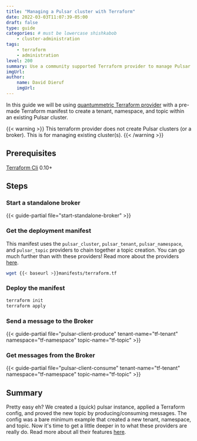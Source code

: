 ```yaml
---
title: "Managing a Pulsar cluster with Terraform"
date: 2022-03-03T11:07:39-05:00
draft: false
type: guide
categories: # must be lowercase shishkabob
    - cluster-administration
tags:
    - terraform
    - administration
level: 200
summary: Use a community supported Terraform provider to manage Pulsar clusters
imgUrl:
author:
    name: David Dieruf
    imgUrl:
---
```


In this guide we will be using [quantummetric Terraform provider](https://registry.terraform.io/providers/quantummetric/pulsar/latest) with a pre-made Terraform manifest to create a tenant, namespace, and topic within an existing Pulsar cluster.

{{< warning >}}
This terraform provider does not create Pulsar clusters (or a broker). This is for managing existing cluster(s).
{{< /warning >}}

## Prerequisites

[Terraform Cli](https://www.terraform.io/downloads.html) 0.10+

## Steps

### Start a standalone broker

{{< guide-partial file="start-standalone-broker" >}}

### Get the deployment manifest

This manifest uses the `pulsar_cluster`, `pulsar_tenant`, `pulsar_namespace`, and `pulsar_topic` providers to chain together a topic creation. You can go much further than with these providers! Read more about the providers [here](https://github.com/quantummetric/terraform-provider-pulsar).

```bash
wget {{< baseurl >}}manifests/terraform.tf
```

### Deploy the manifest

```bash
terraform init
terraform apply
```

### Send a message to the Broker

{{< guide-partial file="pulsar-client-produce" tenant-name="tf-tenant" namespace="tf-namespace" topic-name="tf-topic" >}}

### Get messages from the Broker

{{< guide-partial file="pulsar-client-consume" tenant-name="tf-tenant" namespace="tf-namespace" topic-name="tf-topic" >}}

## Summary

Pretty easy eh? We created a (quick) pulsar instance, applied a Terraform config, and proved the new topic by producing/consuming messages. The config was a bare minimum example that created a new tenant, namespace, and topic. Now it's time to get a little deeper in to what these providers are really do. Read more about all their features [here](https://github.com/quantummetric/terraform-provider-pulsar).

